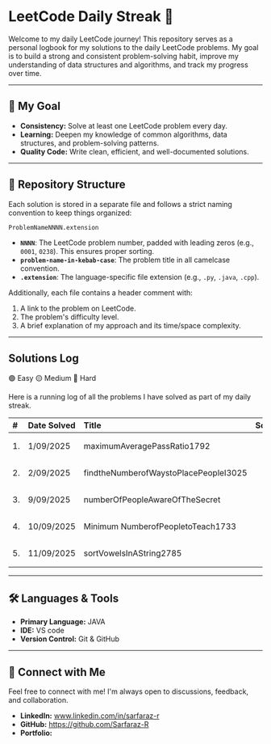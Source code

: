 # LeetCode Daily Streak 🚀
Welcome to my daily LeetCode journey! This repository serves as a personal logbook for my solutions to the daily LeetCode problems. My goal is to build a strong and consistent problem-solving habit, improve my understanding of data structures and algorithms, and track my progress over time.

---

## 🎯 My Goal

* **Consistency:** Solve at least one LeetCode problem every day.
* **Learning:** Deepen my knowledge of common algorithms, data structures, and problem-solving patterns.
* **Quality Code:** Write clean, efficient, and well-documented solutions.

---

## 📁 Repository Structure

Each solution is stored in a separate file and follows a strict naming convention to keep things organized:

`ProblemNameNNNN.extension`

* **`NNNN`**: The LeetCode problem number, padded with leading zeros (e.g., `0001`, `0238`). This ensures proper sorting.
* **`problem-name-in-kebab-case`**: The problem title in all camelcase convention.
* **`.extension`**: The language-specific file extension (e.g., `.py`, `.java`, `.cpp`).

Additionally, each file contains a header comment with:
1.  A link to the problem on LeetCode.
2.  The problem's difficulty level.
3.  A brief explanation of my approach and its time/space complexity.

---

## Solutions Log
🟢 Easy
🟡 Medium 
🔴 Hard  

Here is a running log of all the problems I have solved as part of my daily streak.

| #    | Date Solved | Title                                        | Solution                                     | Difficulty |
|:-----|:------------|:---------------------------------------------|:---------------------------------------------|:-----------|
|1.    |1/09/2025    |maximumAveragePassRatio1792                   |                                              |🟡 Medium   |
|2.    |2/09/2025    |findtheNumberofWaystoPlacePeopleI3025         |                                              |🟡 Medium   |
|3.    |9/09/2025    |numberOfPeopleAwareOfTheSecret                |                                              |🟡 Medium   |
|4.    |10/09/2025   |Minimum NumberofPeopletoTeach1733             |                                              |🟡 Medium   |
|5.    |11/09/2025   |sortVowelsInAString2785                       |                                              |🟡 Medium   |

---

## 🛠️ Languages & Tools

* **Primary Language:** JAVA 
* **IDE:** VS code 
* **Version Control:** Git & GitHub

---

## 🔗 Connect with Me

Feel free to connect with me! I'm always open to discussions, feedback, and collaboration.

* **LinkedIn:** www.linkedin.com/in/sarfaraz-r
* **GitHub:** https://github.com/Sarfaraz-R
* **Portfolio:** 
